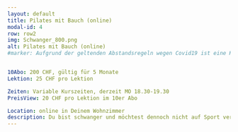 ```yaml
---
layout: default
title: Pilates mit Bauch (online)
modal-id: 4
row: row2
img: Schwanger_800.png
alt: Pilates mit Bauch (online)
#marker: Aufgrund der geltenden Abstandsregeln wegen Covid19 ist eine Kursdurchführung derzeit leider nicht möglich.s


10Abo: 200 CHF, gültig für 5 Monate
Lektion: 25 CHF pro Lektion

Zeiten: Variable Kurszeiten, derzeit MO 18.30-19.30
PreisView: 20 CHF pro Lektion im 10er Abo

Location: online in Deinem Wohnzimmer
description: Du bist schwanger und möchtest dennoch nicht auf Sport verzichten?  Wir passen das klassische Pilatestraining an die Bedürfnisse einer werdenden Mutter an, der Beckenboden wird bewusst in das Training mit einbezogen und Deine schräge Bauchmuskulatur wird gestärkt. Beides hilft Dir während dieser besonderen Zeit eine gute Körperhaltung beizubehalten und somit Rückenschmerzen vorzubeugen. Dennoch ist Pilates auch in der Schwangerschaft ein Ganzkörpertraining. Dabei verlieren wir aber nie aus den Augen, dass Sport in der Schwangerschaft gut tun soll und Deinen Körper nicht überlasten darf. Eine Lektion dauert 50 Minuten.  
---
```

